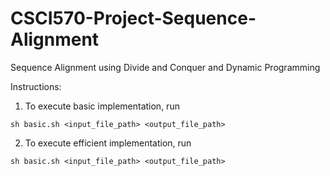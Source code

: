# CSCI570-Project-Sequence-Alignment
Sequence Alignment using Divide and Conquer and Dynamic Programming

Instructions:
1. To execute basic implementation, run
```
sh basic.sh <input_file_path> <output_file_path> 
```

2. To execute efficient implementation, run
```
sh basic.sh <input_file_path> <output_file_path> 
```